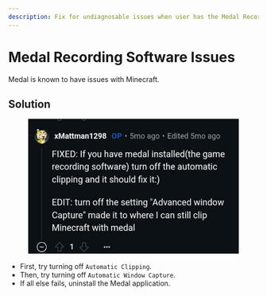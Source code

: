 ```yaml
---
description: Fix for undiagnosable issues when user has the Medal Recording application installed.
---
```


# Medal Recording Software Issues

Medal is known to have issues with Minecraft.

## Solution

<figure><img src="../.gitbook/assets/Medal Recording Software Issue.webp" alt=""></figure>

* First, try turning off `Automatic Clipping`.
* Then, try turning off `Automatic Window Capture`.
* If all else fails, uninstall the Medal application.
